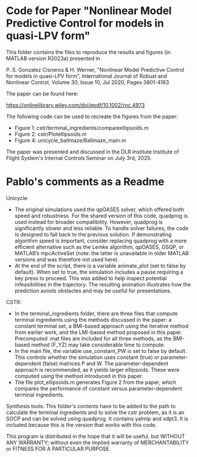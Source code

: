 # Code for Paper "Nonlinear Model Predictive Control for models in quasi-LPV form" #

This folder contains the files to reproduce the results and figures (in MATLAB version R2023a) presented in

P. S. Gonzalez Cisneros & H. Werner, "Nonlinear Model Predictive Control for models in quasi-LPV form", International Journal of Robust and Nonlinear Control, Volume 30, Issue 10, Jul 2020, Pages 3801-4163

The paper can be found here:

https://onlinelibrary.wiley.com/doi/epdf/10.1002/rnc.4973

The following code can be used to recreate the figures from the paper:

* Figure 1: cstr/terminal_ingredients/compareellipsoids.m 
* Figure 2: cstr/Plotellipsoids.m 
* Figure 4: unicycle_ballmaze/Ballmaze_main.m

The paper was presented and discussed in the DLR Institute Institute of Flight System's Internal Controls Seminar on July 3rd, 2025. 

# Pablo's comments as a Readme #
Unicycle:

*	The original simulations used the qpOASES solver, which offered both speed and robustness. For the shared version of this code, quadprog is used instead for broader compatibility. However, quadprog is significantly slower and less reliable. To handle solver failures, the code is designed to fall back to the previous solution. If demonstrating algorithm speed is important, consider replacing quadprog with a more efficient alternative such as the Lemke algorithm, qpOASES, OSQP, or MATLAB’s mpcActiveSet (note: the latter is unavailable in older MATLAB versions and was therefore not used here).
*	At the end of the script, there is a variable animate_plot (set to false by default). When set to true, the simulation includes a pause requiring a key press to proceed. This was added to help inspect potential infeasibilities in the trajectory. The resulting animation illustrates how the prediction avoids obstacles and may be useful for presentations.

CSTR:
* In the terminal_ingredients folder, there are three files that compute terminal ingredients using the methods discussed in the paper: a constant terminal set, a BMI-based approach using the iterative method from earlier work, and the LMI-based method proposed in this paper. Precomputed .mat files are included for all three methods, as the BMI-based method (F_YZ) may take considerable time to compute.
* In the main file, the variable use_constant_PW is set to false by default. This controls whether the simulation uses constant (true) or parameter-dependent (false) matrices P and W. The parameter-dependent approach is recommended, as it yields larger ellipsoids. These were computed using the method introduced in this paper.
* The file plot_ellipsoids.m generates Figure 2 from the paper, which compares the performance of constant versus parameter-dependent terminal ingredients.


Synthesis tools:
This folder's contents have to be added to the path to calculate the terminal ingredients and to solve the cstr problem, as it is an SOCP and can be solved using quadprog. It contains yalmip and sdpt3. It is included because this is the version that works with this code.

This program is distributed in the hope that it will be useful, but WITHOUT ANY WARRANTY; without even the implied warranty of MERCHANTABILITY or  FITNESS FOR A PARTICULAR PURPOSE.